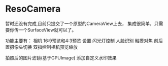 ResoCamera
==========

暂时还没有完成,目前只提交了一个原型的CameraView上去，
集成很简单，只需要你传一个SurfaceView就可以了。

功能主要有：
   相机 16:9预览和4:3预览 设置
   闪光灯控制
   人脸识别
   触摸对焦
   前后置摄像头切换
   双指控制相机预览缩放
   
   拍照后的图片滤镜(基于GPUImage)
   添加自定义水印效果
